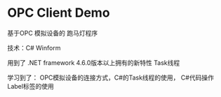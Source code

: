 # OPC Client Demo
 基于OPC 模拟设备的 跑马灯程序

技术：C# Winform 

用到了 .NET framework 4.6.0版本以上拥有的新特性 Task线程



学习到了： OPC模拟设备的连接方式，C#的Task线程的使用， C#代码操作Label标签的使用
